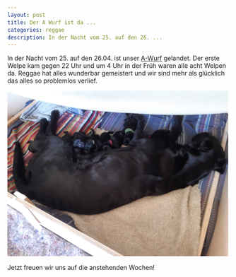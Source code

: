 ```yaml
---
layout: post
title: Der A Wurf ist da ...
categories: reggae
description: In der Nacht vom 25. auf den 26. ...
---
```


In der Nacht vom 25. auf den 26.04. ist unser <a href="/litters/a-wurf">A-Wurf</a> gelandet. Der erste Welpe kam gegen 22 Uhr und um 4 Uhr in der Früh waren alle acht Welpen da.
Reggae hat alles wunderbar gemeistert und wir sind mehr als glücklich das alles so problemlos verlief. 

<img src="/assets/litters/a-wurf-tag2.jpeg" title="Tag 2 A-Wurf" width="500">

Jetzt freuen wir uns auf die anstehenden Wochen!
